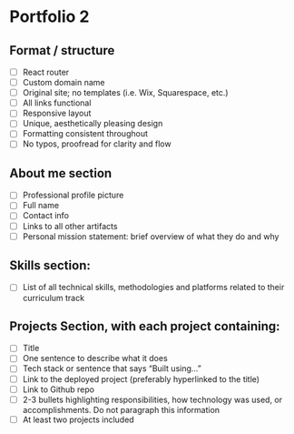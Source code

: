 # Portfolio 2

## Format / structure 
- [ ] React router
- [ ] Custom domain name 
- [ ] Original site; no templates (i.e. Wix, Squarespace, etc.) 
- [ ] All links functional 
- [ ] Responsive layout 
- [ ] Unique, aesthetically pleasing design 
- [ ] Formatting consistent throughout 
- [ ] No typos, proofread for clarity and flow 

## About me section 
- [ ] Professional profile picture 
- [ ] Full name 
- [ ] Contact info 
- [ ] Links to all other artifacts 
- [ ] Personal mission statement: brief overview of what they do and why 

## Skills section: 
- [ ] List of all technical skills, methodologies and platforms related to their curriculum track 

## Projects Section, with each project containing: 
- [ ] Title 
- [ ] One sentence to describe what it does
- [ ] Tech stack or sentence that says “Built using...” 
- [ ] Link to the deployed project (preferably hyperlinked to the title) 
- [ ] Link to Github repo 
- [ ] 2-3 bullets highlighting responsibilities, how technology was used, or accomplishments. Do not paragraph this information 
- [ ] At least two projects included 